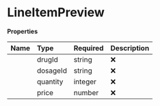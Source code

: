 # LineItemPreview



**Properties**

| Name | Type | Required | Description |
| :-------- | :----------| :----------| :----------|
    | drugId | string | ❌ |  |
    | dosageId | string | ❌ |  |
    | quantity | integer | ❌ |  |
    | price | number | ❌ |  |




<!-- This file was generated by liblab | https://liblab.com/ -->